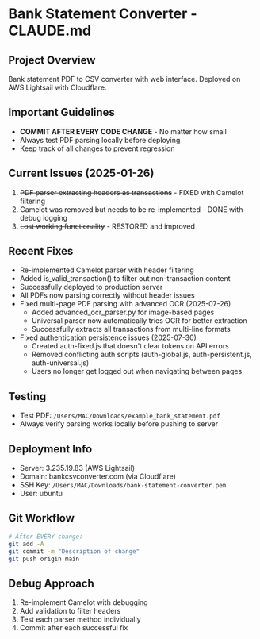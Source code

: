 # Bank Statement Converter - CLAUDE.md

## Project Overview
Bank statement PDF to CSV converter with web interface. Deployed on AWS Lightsail with Cloudflare.

## Important Guidelines
- **COMMIT AFTER EVERY CODE CHANGE** - No matter how small
- Always test PDF parsing locally before deploying
- Keep track of all changes to prevent regression

## Current Issues (2025-01-26)
1. ~~PDF parser extracting headers as transactions~~ - FIXED with Camelot filtering
2. ~~Camelot was removed but needs to be re-implemented~~ - DONE with debug logging
3. ~~Lost working functionality~~ - RESTORED and improved

## Recent Fixes
- Re-implemented Camelot parser with header filtering
- Added is_valid_transaction() to filter out non-transaction content
- Successfully deployed to production server
- All PDFs now parsing correctly without header issues
- Fixed multi-page PDF parsing with advanced OCR (2025-07-26)
  - Added advanced_ocr_parser.py for image-based pages
  - Universal parser now automatically tries OCR for better extraction
  - Successfully extracts all transactions from multi-line formats
- Fixed authentication persistence issues (2025-07-30)
  - Created auth-fixed.js that doesn't clear tokens on API errors
  - Removed conflicting auth scripts (auth-global.js, auth-persistent.js, auth-universal.js)
  - Users no longer get logged out when navigating between pages

## Testing
- Test PDF: `/Users/MAC/Downloads/example_bank_statement.pdf`
- Always verify parsing works locally before pushing to server

## Deployment Info
- Server: 3.235.19.83 (AWS Lightsail)
- Domain: bankcsvconverter.com (via Cloudflare)
- SSH Key: `/Users/MAC/Downloads/bank-statement-converter.pem`
- User: ubuntu

## Git Workflow
```bash
# After EVERY change:
git add -A
git commit -m "Description of change"
git push origin main
```

## Debug Approach
1. Re-implement Camelot with debugging
2. Add validation to filter headers
3. Test each parser method individually
4. Commit after each successful fix